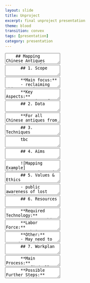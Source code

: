 ```yaml
---
layout: slide
title: Unproject
excerpt: final unproject presentation
theme: blood
transition: convex
tags: [presentation]
category: presentation
---
```

<section data-markdown>
  <textarea data-template>
    ## Mapping Chinese Antiques Around the World
    Maggie Li & Rosanna Zhou
  </textarea>
</section>



<section>

  <section data-markdown>
    <textarea data-template>
      ## 1. Scope
    </textarea>
  </section>

  <section data-markdown>
    <textarea data-template>
      **Main focus:**
      - reclaiming Chinese antiques scattered around the world
    </textarea>
  </section>

  <section data-markdown>
    <textarea data-template>
      **Key Aspects:**
      - justice of ownership
      - visualization of social issue
    </textarea>
  </section>

</section>



<section>

  <section data-markdown>
    <textarea data-template>
      ## 2. Data
    </textarea>
  </section>

  <section data-markdown>
    <textarea data-template>
      **For all Chinese antiques from every museums globally:**
      - their current location
      - their number
      - their metadata
      - their origining date and place
    </textarea>
  </section>

</section>



<section>

  <section data-markdown>
    <textarea data-template>
      ## 3. Techniques
    </textarea>
  </section>

  <section data-markdown>
    <textarea data-template>
      tbc
    </textarea>
  </section>

</section>



<section>

  <section data-markdown>
    <textarea data-template>
      ## 4. Aims
    </textarea>
  </section>

  <section data-markdown>
    <textarea data-template>
      ![Mapping Example](/images/unprj/unprj_map.png "Example of Final Mapping")
    </textarea>
  </section>

</section>



<section>

  <section data-markdown>
    <textarea data-template>
      ## 5. Values & Ethics
    </textarea>
  </section>

  <section data-markdown>
    <textarea data-template>
      - public awareness of lost antiques
      - reclaiming power of defining national historical relics
    </textarea>
  </section>

</section>



<section>

  <section data-markdown>
    <textarea data-template>
      ## 6. Resources
    </textarea>
  </section>

  <section data-markdown>
    <textarea data-template>
      **Required Technology:**
      - Cartographic representation necessary for the mapping step
      - AI text analyzing model trained on Classical Chinese is required
    </textarea>
  </section>

  <section data-markdown>
    <textarea data-template>
      **Labor Force:**
      - Website builders required for building the digital archive
      - Historians to cooperate with NLP AIs
    </textarea>
  </section>

  <section data-markdown>
    <textarea data-template>
      **Other:**
      - May need to negotiate with different museums to obtain copyright
    </textarea>
  </section>

</section>



<section>

  <section data-markdown>
    <textarea data-template>
      ## 7. Workplan
    </textarea>
  </section>

  <section data-markdown>
    <textarea data-template>
      **Main Process:**
      - 1-find all Chinese antiques collections from worldwide museums (automized)
      - 2-mark them in a world map
      - 3-construct a digital archive of the antiques found and unify the metadata
      - 4-search for the earliest records of each antique in Chinese history using NLP trained based on Classical Chinese
    </textarea>
  </section>

  <section data-markdown>
    <textarea data-template>
      **Possible Further Steps:**
      - obtain 3D-printed models of antiques unavailable domestically
      - better visualization of the digital archive utilizing image clustering (or train AI to identify antique's dynasty..?)
    </textarea>
  </section>

</section>